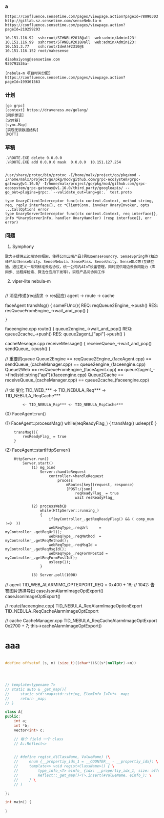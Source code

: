 ### a
```
https://confluence.sensetime.com/pages/viewpage.action?pageId=78090303
http://gitlab.sz.sensetime.com/senseNebula-m
https://confluence.sensetime.com/pages/viewpage.action?pageId=210259293

10.151.116.92  ssh:root/ST#NBL#2018@all  web:admin/Admin123!
10.151.116.99  ssh:root/ST#NBL#2018@all  web:admin/Admin123!
10.151.3.77	   ssh:root/IdeA!#2310@$
10.151.116.152 root/makesense

diaohaiyong@sensetime.com
939791536a-

[nebula-m 项目时间分配] https://confluence.sensetime.com/pages/viewpage.action?pageId=199361563
```

### 计划
```
[go grpc] 
[context] https://draveness.me/golang/
[同步原语] 
[定时器] 
[sync.Map] 
[实现无锁数据结构]
[MQTT]
```

### 草稿
```
.\ROUTE.EXE delete 0.0.0.0
.\ROUTE.EXE add 0.0.0.0 mask  0.0.0.0  10.151.127.254


/usr/share/protoc/bin/protoc -I/home/malx/project/go/pkg/mod -I/home/malx/project/go/pkg/mod/github.com/grpc-ecosystem/grpc-gateway@v1.16.0/ -I/home/malx/project/go/pkg/mod/github.com/grpc-ecosystem/grpc-gateway@v1.16.0/third_party/googleapis/ --go_out=plugins=grpc:. --validate_out=lang=go:.  test.proto

type UnaryClientInterceptor func(ctx context.Context, method string, req, reply interface{}, cc *ClientConn, invoker UnaryInvoker, opts ...CallOption) error
type UnaryServerInterceptor func(ctx context.Context, req interface{}, info *UnaryServerInfo, handler UnaryHandler) (resp interface{}, err error)
```

### 问题
1. Symphony
```
致力于提供云边端协同框架，使得公司云端产品(例如SenseFoundry、SenseSpring等)和边缘产品(SenseUnity、SenseNebula、SensePass、SenseUnity、SenseDLC等)互联互通，通过定义一系列标准云边协议，统一公司内AIoT设备管理，同时提供端边云协同能力（库同步、远程库检索、算法仓应用下发等），实现产品间协同工作
```
2. viper-lite nebula-m
```

```

// 消息传递(req请求 -> res回应)
agent -> route -> cache

faceAgent
	transMsg() {
		someFUnc(){
			REQ:
				reqQueue2Engine_->push()
			RES:
				resQueueFromEngine_->wait_and_pop()
		}
			
	}

faceengine.cpp
	route() {
		queue2engine_->wait_and_pop()
		REQ:
			queue2cache_->push()
		RES:
			queue2agent_["api"]->push()
	}
	
cacheMeseage.cpp
	receiveMessage() {
		receiveQueue_->wait_and_pop()
		sendQueue_->push()
	}


// 重要的queue
Queue2Engine == reqQueue2Engine_(faceAgent.cpp) == sendQueue_(cacheManager.cpp) == queue2engine_(faceengine.cpp)
Queue2Web == resQueueFromEngine_(faceAgent.cpp) == queue2agent_->find(std::string("api"))(faceengine.cpp)
Queue2Cache == receiveQueue_(cacheManager.cpp) == queue2cache_(faceengine.cpp)


// tid 变化
TID_WEB_*** -> TID_NEBULA_Req*** -> TID_NEBULA_ReqCache***

			<- TID_NEBULA_Rsp*** <- TID_NEBULA_RspCache*** 



(0)	FaceAgent::run()
	
(1)	FaceAgent::processMsg()
		while(reqReadyFlag_) {
			transMsg()
			usleep(1)
		}

		transMsg(){
			resReadyFlag_ = true
		}



(2)	FaceAgent::startHttpServer()

		HttpServer.run()
			Server.start()
				(1)	mg_bind
					Server::handleRequest
						controller->handleRequest
							process
								mRoutes[key](request, response)
								[POST:/json]
									reqReadyFlag_ = true
									wait resReadyFlag_

				(2)	processWebCB
				    while(HttpServer::running_)
				    {
			            if(myController_.getReqReadyFlag() && ( comp_num !=0  ))
		                webReqType_.reqUrl     = myController_.getReqUrl();
		                webReqType_.reqMethod  = myController_.getReqMethod();
		                webReqType_.reqMsgId = myController_.getReqMsgId();
		                webReqType_.reqFormPostId = myController_.getReqFormPostId();
		    	        usleep(1);
				    }

				(3)	Server.poll(1000)


// agent
TID_WEB_ALARMIMG_OPTEXPORT_REQ				= 0x400 + 18;  // 1042:  告警图片选择导出
	caseJsonAlarmImageOptExport()
		caseJsonImageOptExport()

// route(faceengine.cpp)
TID_NEBULA_ReqAlarmImageOptionExport
	TID_NEBULA_ReqCacheAlarmImageOptExport

// cache
CacheManager.cpp
	TID_NEBULA_ReqCacheAlarmImageOptExport	0x2700 + 7;
		this->cacheAlarmImageOptExport()

# aaa
```c++

#define offsetof_(s, m) (size_t)((char*)(&((s*)nullptr)->m))




// template<typename T>
// static auto & _get_map(){
//     static std::map<std::string, ElemInfo_I<T>*> _map;
//     return _map;
// }

class A{
public:
	int a;
	int *b;
	vector<int> c;

	// 每个 field 一个 class
	// A::Reflect<>

	
    // #define regist_d(ClassName, ValueName) (\
    //     enum {__propertiy_idx_1 = __COUNTER__ - __propertiy_idx}; \
    //     template<> void regist<ClassName>() { \
    //         type_info_<T> einfo_ {idx: __propertiy_idx_1, size: offsetof_(classType, ValueName)}; \
    //         Reflect::_get_map()<T>.insert(#ValueName, einfo_); \
    //     } \
    // )

};

int main() {
    
}
```

